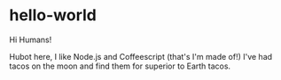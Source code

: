 # hello-world

Hi Humans!

Hubot here, I like Node.js and Coffeescript (that's I'm made of!)
I've had tacos on the moon and find them for superior to Earth tacos.
